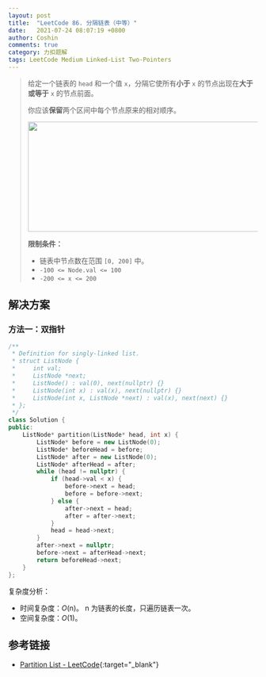```yaml
---
layout: post
title:  "LeetCode 86. 分隔链表（中等）"
date:   2021-07-24 08:07:19 +0800
author: Coshin
comments: true
category: 力扣题解
tags: LeetCode Medium Linked-List Two-Pointers
---
```

> 给定一个链表的 `head` 和一个值 `x`，分隔它使所有**小于** `x` 的节点出现在**大于或等于** `x` 的节点前面。
> 
> 你应该**保留**两个区间中每个节点原来的相对顺序。
> 
> <img alt="" src="https://assets.leetcode.com/uploads/2021/01/04/partition.jpg" style="width: 662px; height: 222px;">
> 
> **限制条件：**
> 
> * 链表中节点数在范围 `[0, 200]` 中。
> * `-100 <= Node.val <= 100`
> * `-200 <= x <= 200`

## 解决方案

### 方法一：双指针

```cpp
/**
 * Definition for singly-linked list.
 * struct ListNode {
 *     int val;
 *     ListNode *next;
 *     ListNode() : val(0), next(nullptr) {}
 *     ListNode(int x) : val(x), next(nullptr) {}
 *     ListNode(int x, ListNode *next) : val(x), next(next) {}
 * };
 */
class Solution {
public:
    ListNode* partition(ListNode* head, int x) {
        ListNode* before = new ListNode(0);
        ListNode* beforeHead = before;
        ListNode* after = new ListNode(0);
        ListNode* afterHead = after;
        while (head != nullptr) {
            if (head->val < x) {
                before->next = head;
                before = before->next;
            } else {
                after->next = head;
                after = after->next;
            }
            head = head->next;
        }
        after->next = nullptr;
        before->next = afterHead->next;
        return beforeHead->next;
    }
};
```

复杂度分析：
* 时间复杂度：*O*(n)。
  n 为链表的长度，只遍历链表一次。
* 空间复杂度：*O*(1)。

## 参考链接

* [Partition List - LeetCode](https://leetcode.com/problems/partition-list/){:target="_blank"}
